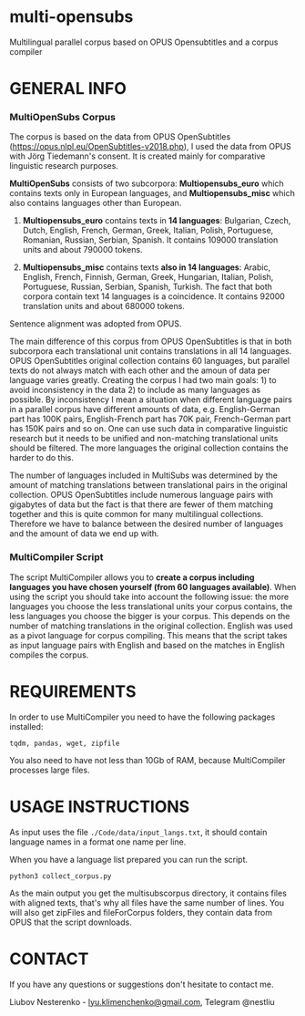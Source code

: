 # multi-opensubs
Multilingual parallel corpus based on OPUS Opensubtitles and a corpus compiler
# GENERAL INFO
### MultiOpenSubs Corpus
The corpus is based on the data from OPUS OpenSubtitles (https://opus.nlpl.eu/OpenSubtitles-v2018.php), I used the data from OPUS with Jörg Tiedemann's consent.
It is created mainly for comparative linguistic research purposes.

**MultiOpenSubs** consists of two subcorpora: **Multiopensubs_euro** which contains texts only in European languages, and **Multiopensubs_misc** which also contains languages other than European.

1) **Multiopensubs_euro** contains texts in **14 languages**: Bulgarian, Czech, Dutch, English, French, German, Greek, Italian, Polish, Portuguese, Romanian, Russian, Serbian, Spanish.
It contains 109000 translation units and about 790000 tokens.

2) **Multiopensubs_misc** contains texts **also in 14 languages**: Arabic, English, French, Finnish, German, Greek, Hungarian, Italian, Polish, Portuguese, Russian, Serbian, Spanish, Turkish.
The fact that both corpora contain text 14 languages is a coincidence.
It contains 92000 translation units and about 680000 tokens. 

Sentence alignment was adopted from OPUS.

The main difference of this corpus from OPUS OpenSubtitles is that in both subcorpora each translational unit contains translations in all 14 languages. OPUS OpenSubtitles original collection contains 60 languages, but parallel texts do not always match with each other and the amoun of data per language varies greatly. Creating the corpus I had two main goals: 1) to avoid inconsistency in the data 2) to include as many languages as possible. By inconsistency I mean a situation when different language pairs in a parallel corpus have different amounts of data, e.g. English-German part has 100K pairs, English-French part has 70K pair, French-German part has 150K pairs and so on. One can use such data in comparative linguistic research but it needs to be unified and non-matching translational units should be filtered. The more languages the original collection contains the harder to do this.

The number of languages included in MultiSubs was determined by the amount of matching translations between translational pairs in the original collection. OPUS OpenSubtitles include numerous language pairs with gigabytes of data but the fact is that there are fewer of them matching together and this is quite common for many multilingual collections. Therefore we have to balance between the desired number of languages and the amount of data we end up with.

### MultiCompiler Script
The script MultiCompiler allows you to **create a corpus including languages you have chosen yourself (from 60 languages available)**. When using the script you should take into account the following issue: the more languages you choose the less translational units your corpus contains, the less languages you choose the bigger is your corpus. This depends on the number of matching translations in the original collection.
English was used as a pivot language for corpus compiling. This means that the script takes as input language pairs with English and based on the matches in English compiles the corpus.


# REQUIREMENTS

In order to use MultiCompiler you need to have the following packages installed:
```
tqdm, pandas, wget, zipfile
```
You also need to have not less than 10Gb of RAM, because MultiCompiler processes large files.

# USAGE INSTRUCTIONS
As input uses the file `./Code/data/input_langs.txt`, it should contain language names in a format one name per line.

When you have a language list prepared you can run the script.

```
python3 collect_corpus.py
```

As the main output you get the multisubscorpus directory, it contains files with aligned texts, that's why all files have the same number of lines.
You will also get zipFiles and fileForCorpus folders, they contain data from OPUS that the script downloads.

# CONTACT
If you have any questions or suggestions don't hesitate to contact me.

Liubov Nesterenko - lyu.klimenchenko@gmail.com, Telegram @nestliu
